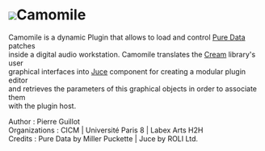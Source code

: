 # ![](https://raw.githubusercontent.com/pierreguillot/Camomile/master/Ressources/flowerP.png)Camomile
  
Camomile is a dynamic Plugin that allows to load and control [Pure Data](http://msp.ucsd.edu/software.html) patches  
inside a digital audio workstation. Camomile translates the [Cream](https://github.com/CICM/CreamLibrary) library's user  
graphical interfaces into [Juce](http://www.juce.com) component for creating a modular plugin editor  
and retrieves the parameters of this graphical objects in order to associate them  
with the plugin host. 

Author : Pierre Guillot  
Organizations : CICM | Université Paris 8 | Labex Arts H2H  
Credits : Pure Data by Miller Puckette | Juce by ROLI Ltd.
